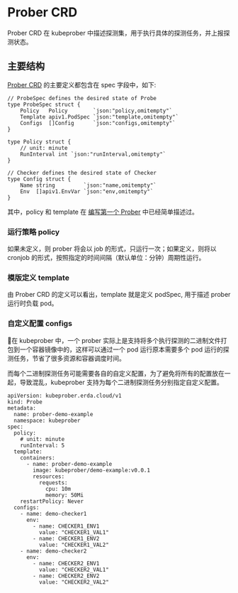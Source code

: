 # Prober CRD
Prober CRD 在 kubeprober 中描述探测集，用于执行具体的探测任务，并上报探测状态。

## 主要结构
[Prober CRD](https://github.com/erda-project/kubeprober/blob/master/apis/v1/probe_types.go) 的主要定义都包含在 spec 字段中，如下:
```
// ProbeSpec defines the desired state of Probe
type ProbeSpec struct {
	Policy   Policy        `json:"policy,omitempty"`
	Template apiv1.PodSpec `json:"template,omitempty"`
	Configs  []Config      `json:"configs,omitempty"`
}

type Policy struct {
	// unit: minute
	RunInterval int `json:"runInterval,omitempty"`
}

// Checker defines the desired state of Checker
type Config struct {
	Name string         `json:"name,omitempty"`
	Env  []apiv1.EnvVar `json:"env,omitempty"`
}
```
其中，policy 和 template 在 [编写第一个 Prober](../guides/first_prober.md) 中已经简单描述过。

### 运行策略 policy
如果未定义，则 prober 将会以 job 的形式，只运行一次；如果定义，则将以 cronjob 的形式，按照指定的时间间隔（默认单位：分钟）周期性运行。

### 模版定义 template
由 Prober CRD 的定义可以看出，template 就是定义 podSpec, 用于描述 prober 运行时负载 pod。

### 自定义配置 configs
在 kubeprober 中，一个 prober 实际上是支持将多个执行探测的二进制文件打包到一个容器镜像中的，这样可以通过一个 pod 运行原本需要多个 pod 运行的探测任务，节省了很多资源和容器调度时间。

而每个二进制探测任务可能需要各自的自定义配置，为了避免将所有的配置放在一起，导致混乱，kubeprober 支持为每个二进制探测任务分别指定自定义配置。

```
apiVersion: kubeprober.erda.cloud/v1
kind: Probe
metadata:
  name: prober-demo-example
  namespace: kubeprober
spec:
  policy:
    # unit: minute
    runInterval: 5
  template:
    containers:
      - name: prober-demo-example
        image: kubeprober/demo-example:v0.0.1
        resources:
          requests:
            cpu: 10m
            memory: 50Mi
    restartPolicy: Never
  configs:
    - name: demo-checker1
      env:
        - name: CHECKER1_ENV1
          value: "CHECKER1_VAL1"
        - name: CHECKER1_ENV2
          value: "CHECKER1_VAL2"
    - name: demo-checker2
      env:
        - name: CHECKER2_ENV1
          value: "CHECKER2_VAL1"
        - name: CHECKER2_ENV2
          value: "CHECKER2_VAL2"
```


